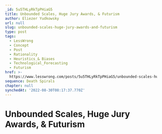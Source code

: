 ```yaml
---
_id: 5u5THLyRkTpPHiaG5
title: Unbounded Scales, Huge Jury Awards, & Futurism
author: Eliezer Yudkowsky
url: null
slug: unbounded-scales-huge-jury-awards-and-futurism
type: post
tags:
  - LessWrong
  - Concept
  - Post
  - Rationality
  - Heuristics_& Biases
  - Technological_Forecasting
  - Futurism
href: >-
  https://www.lesswrong.com/posts/5u5THLyRkTpPHiaG5/unbounded-scales-huge-jury-awards-and-futurism
sequence: Death Spirals
chapter: null
synchedAt: '2022-08-30T08:17:37.770Z'
---
```


# Unbounded Scales, Huge Jury Awards, & Futurism
